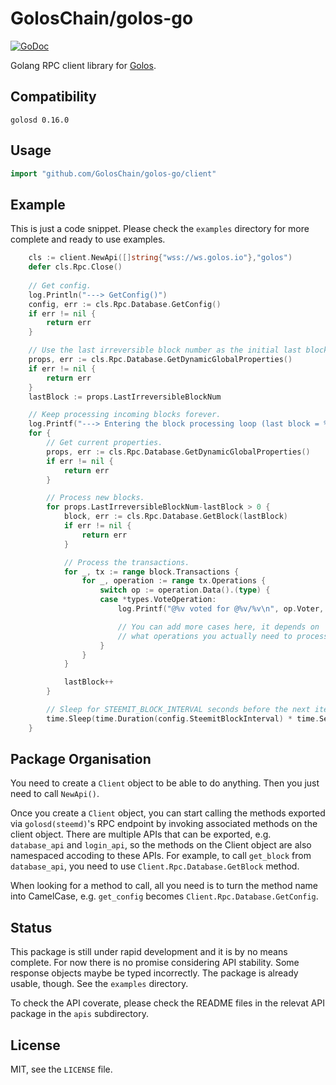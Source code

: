 # GolosChain/golos-go

[![GoDoc](https://godoc.org/github.com/GolosChain/golos-go?status.svg)](https://godoc.org/github.com/GolosChain/golos-go)

Golang RPC client library for [Golos](https://golos.io).

## Compatibility

`golosd 0.16.0`

## Usage

```go
import "github.com/GolosChain/golos-go/client"
```


## Example

This is just a code snippet. Please check the `examples` directory
for more complete and ready to use examples.

```go
	cls := client.NewApi([]string{"wss://ws.golos.io"},"golos")
	defer cls.Rpc.Close()
	
	// Get config.
	log.Println("---> GetConfig()")
	config, err := cls.Rpc.Database.GetConfig()
	if err != nil {
		return err
	}

	// Use the last irreversible block number as the initial last block number.
	props, err := cls.Rpc.Database.GetDynamicGlobalProperties()
	if err != nil {
		return err
	}
	lastBlock := props.LastIrreversibleBlockNum

	// Keep processing incoming blocks forever.
	log.Printf("---> Entering the block processing loop (last block = %v)\n", lastBlock)
	for {
		// Get current properties.
		props, err := cls.Rpc.Database.GetDynamicGlobalProperties()
		if err != nil {
			return err
		}

		// Process new blocks.
		for props.LastIrreversibleBlockNum-lastBlock > 0 {
			block, err := cls.Rpc.Database.GetBlock(lastBlock)
			if err != nil {
				return err
			}

			// Process the transactions.
			for _, tx := range block.Transactions {
				for _, operation := range tx.Operations {
					switch op := operation.Data().(type) {
					case *types.VoteOperation:
						log.Printf("@%v voted for @%v/%v\n", op.Voter, op.Author, op.Permlink)

						// You can add more cases here, it depends on
						// what operations you actually need to process.
					}
				}
			}

			lastBlock++
		}

		// Sleep for STEEMIT_BLOCK_INTERVAL seconds before the next iteration.
		time.Sleep(time.Duration(config.SteemitBlockInterval) * time.Second)
	}
```

## Package Organisation


You need to create a `Client` object to be able to do anything.
Then you just need to call `NewApi()`.

Once you create a `Client` object, you can start calling the methods exported
via `golosd(steemd)`'s RPC endpoint by invoking associated methods on the client object.
There are multiple APIs that can be exported, e.g. `database_api` and `login_api`,
so the methods on the Client object are also namespaced accoding to these APIs.
For example, to call `get_block` from `database_api`, you need to use
`Client.Rpc.Database.GetBlock` method.

When looking for a method to call, all you need is to turn the method name into
CamelCase, e.g. `get_config` becomes `Client.Rpc.Database.GetConfig`.

## Status

This package is still under rapid development and it is by no means complete.
For now there is no promise considering API stability. Some response objects
maybe be typed incorrectly. The package is already usable, though. See the
`examples` directory.

To check the API coverate, please check the README files in the relevat API
package in the `apis` subdirectory.

## License

MIT, see the `LICENSE` file.
